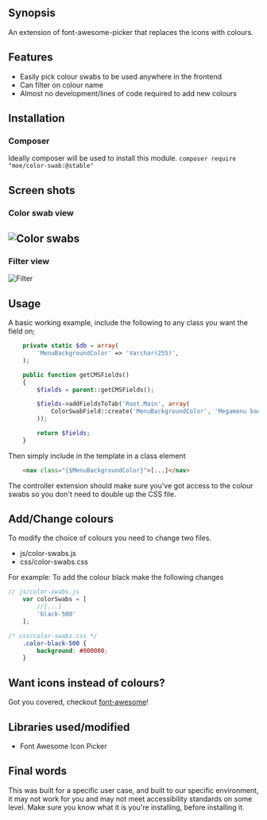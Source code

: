 ## Synopsis
An extension of font-awesome-picker that replaces the icons with colours.

## Features
* Easily pick colour swabs to be used anywhere in the frontend
* Can filter on colour name
* Almost no development/lines of code required to add new colours

## Installation

### Composer
Ideally composer will be used to install this module. 
```composer require "moe/color-swab:@stable"```

## Screen shots

### Color swab view
![Color swabs](https://raw.githubusercontent.com/peavers/silverstripe-color-swabs/master/images/screens/color-swabs.png "Colour swabs")
---------------------------------------
### Filter view
![Filter](https://raw.githubusercontent.com/peavers/silverstripe-color-swabs/master/images/screens/color-swabs-filter.png "Colour filter")

## Usage
A basic working example, include the following to any class you want the field on; 

```php
    private static $db = array(
        'MenuBackgroundColor' => 'Varchar(255)',
    );

    public function getCMSFields()
    {
        $fields = parent::getCMSFields();

        $fields->addFieldsToTab('Root.Main', array(
            ColorSwabField::create('MenuBackgroundColor', 'Megamenu background colour')
        ));

        return $fields;
    }
```

Then simply include in the template in a class element
```html
    <nav class="{$MenuBackgroundColor}">[...]</nav>  
```

The controller extension should make sure you've got access to the colour swabs so you don't need to double up the CSS file. 

## Add/Change colours
To modify the choice of colours you need to change two files.
 
* js/color-swabs.js
* css/color-swabs.css

For example: To add the colour black make the following changes

```javascript
// js/color-swabs.js    
    var colorSwabs = [
        //[...]
        'black-500'
    ];
```

```css
/* css/color-swabs.css */
    .color-black-500 {
        background: #000000;
    }
```

## Want icons instead of colours? 
Got you covered, checkout [font-awesome](https://github.com/peavers/silverstripe-font-awesome)!

## Libraries used/modified
* Font Awesome Icon Picker
 
## Final words
This was built for a specific user case, and built to our specific environment, it may not work for you and may not meet accessibility standards on some level. 
Make sure you know what it is you're installing, before installing it. 

